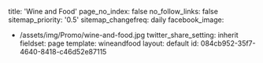 title: 'Wine and Food'
page_no_index: false
no_follow_links: false
sitemap_priority: '0.5'
sitemap_changefreq: daily
facebook_image:
  - /assets/img/Promo/wine-and-food.jpg
twitter_share_setting: inherit
fieldset: page
template: wineandfood
layout: default
id: 084cb952-35f7-4640-8418-c46d52e87115
